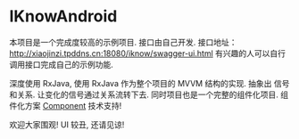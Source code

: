 # IKnowAndroid

本项目是一个完成度较高的示例项目. 接口由自己开发. 接口地址：http://xiaojinzi.tpddns.cn:18080/iknow/swagger-ui.html
有兴趣的人可以自行调用接口完成自己的示例功能.

深度使用 RxJava, 使用 RxJava 作为整个项目的 MVVM 结构的实现. 抽象出 信号和关系. 让变化的信号通过关系流转下去. 
同时项目也是一个完整的组件化项目. 组件化方案 [Component](https://github.com/xiaojinzi123/Component) 技术支持!

欢迎大家围观! UI 较丑, 还请见谅!